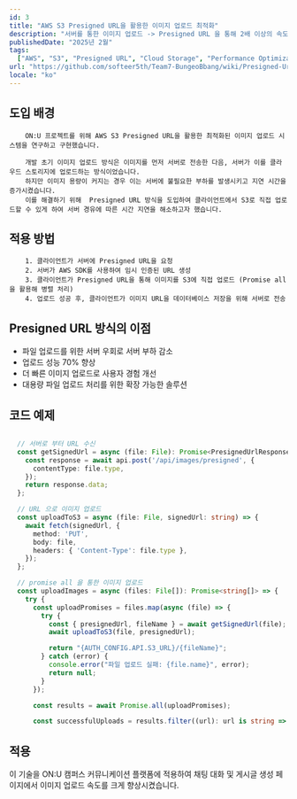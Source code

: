 ```yaml
---
id: 3
title: "AWS S3 Presigned URL을 활용한 이미지 업로드 최적화"
description: "서버를 통한 이미지 업로드 -> Presigned URL 을 통해 2배 이상의 속도향상을 이루어냄"
publishedDate: "2025년 2월"
tags:
  ["AWS", "S3", "Presigned URL", "Cloud Storage", "Performance Optimization"]
url: "https://github.com/softeer5th/Team7-BungeoBbang/wiki/Presigned-Url-%EC%9D%84-%ED%86%B5%ED%95%9C-%EC%9D%B4%EB%AF%B8%EC%A7%80-%EC%97%85%EB%A1%9C%EB%93%9C"
locale: "ko"
---
```


## 도입 배경

        ON:U 프로젝트를 위해 AWS S3 Presigned URL을 활용한 최적화된 이미지 업로드 시스템을 연구하고 구현했습니다.

        개발 초기 이미지 업로드 방식은 이미지를 먼저 서버로 전송한 다음, 서버가 이를 클라우드 스토리지에 업로드하는 방식이었습니다.
        하지만 이미지 용량이 커지는 경우 이는 서버에 불필요한 부하를 발생시키고 지연 시간을 증가시켰습니다.
        이를 해결하기 위해  Presigned URL 방식을 도입하여 클라이언트에서 S3로 직접 업로드할 수 있게 하여 서버 경유에 따른 시간 지연을 해소하고자 했습니다.

## 적용 방법

        1. 클라이언트가 서버에 Presigned URL을 요청
        2. 서버가 AWS SDK를 사용하여 임시 인증된 URL 생성
        3. 클라이언트가 Presigned URL을 통해 이미지를 S3에 직접 업로드 (Promise all 을 활용해 병렬 처리)
        4. 업로드 성공 후, 클라이언트가 이미지 URL을 데이터베이스 저장을 위해 서버로 전송

## Presigned URL 방식의 이점

- 파일 업로드를 위한 서버 우회로 서버 부하 감소
- 업로드 성능 70% 향상
- 더 빠른 이미지 업로드로 사용자 경험 개선
- 대용량 파일 업로드 처리를 위한 확장 가능한 솔루션

## 코드 예제

```typescript

  // 서버로 부터 URL 수신
  const getSignedUrl = async (file: File): Promise<PresignedUrlResponse> => {
    const response = await api.post('/api/images/presigned', {
      contentType: file.type,
    });
    return response.data;
  };

  // URL 으로 이미지 업로드
  const uploadToS3 = async (file: File, signedUrl: string) => {
    await fetch(signedUrl, {
      method: 'PUT',
      body: file,
      headers: { 'Content-Type': file.type },
    });
  };

  // promise all 을 통한 이미지 업로드
  const uploadImages = async (files: File[]): Promise<string[]> => {
    try {
      const uploadPromises = files.map(async (file) => {
        try {
          const { presignedUrl, fileName } = await getSignedUrl(file);
          await uploadToS3(file, presignedUrl);

          return "{AUTH_CONFIG.API.S3_URL}/{fileName}";
        } catch (error) {
          console.error("파일 업로드 실패: {file.name}", error);
          return null;
        }
      });

      const results = await Promise.all(uploadPromises);

      const successfulUploads = results.filter((url): url is string => url !== null);

```

## 적용

이 기술을 ON:U 캠퍼스 커뮤니케이션 플랫폼에 적용하여 채팅 대화 및 게시글 생성 페이지에서 이미지 업로드 속도를 크게 향상시켰습니다.
